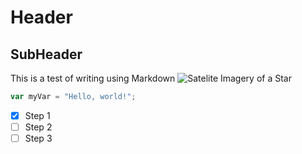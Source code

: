 # Header
## SubHeader
This is a test of writing using Markdown
![Satelite Imagery of a Star](https://i.imgur.com/Sounomi.jpeg)

``` javascript
var myVar = "Hello, world!";
```

- [x] Step 1
- [ ] Step 2
- [ ] Step 3
